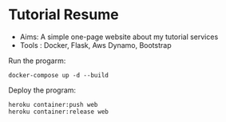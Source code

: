 # Tutorial Resume

* Aims: A simple one-page website about my tutorial services
* Tools : Docker, Flask, Aws Dynamo, Bootstrap

Run the progarm:
```
docker-compose up -d --build
```

Deploy the program:
```
heroku container:push web
heroku container:release web
```

